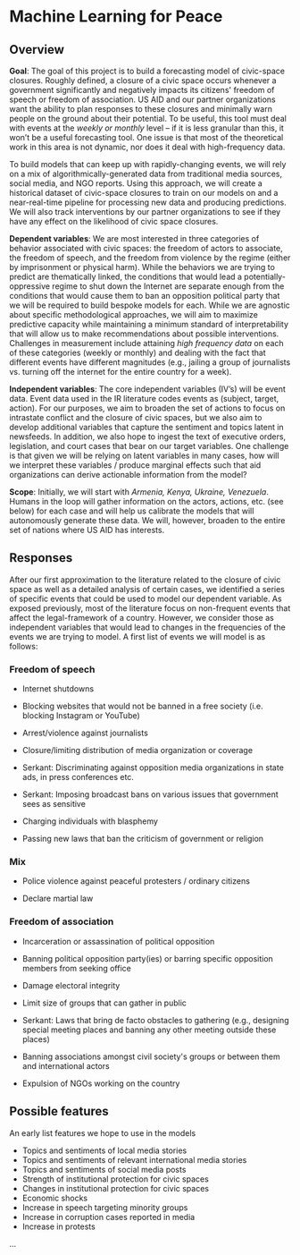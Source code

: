 # Machine Learning for Peace

## Overview 

**Goal**: The goal of this project is to build a forecasting model of civic-space closures. Roughly defined, a closure of a civic space occurs whenever a government significantly and negatively impacts its citizens' freedom of speech or freedom of association. US AID and our partner organizations want the ability to plan responses to these closures and minimally warn people on the ground about their potential. To be useful, this tool must deal with events at the *weekly or monthly* level – if it is less granular than this, it won’t be a useful forecasting tool. One issue is that most of the theoretical work in this area is not dynamic, nor does it deal with high-frequency data.  

To build models that can keep up with rapidly-changing events, we will rely on a mix of algorithmically-generated data from traditional media sources, social media, and NGO reports. Using this approach, we will create a historical dataset of civic-space closures to train on our models on and a near-real-time pipeline for processing new data and producing predictions. We will also track interventions by our partner organizations to see if they have any effect on the likelihood of civic space closures.

**Dependent variables**: We are most interested in three categories of behavior associated with civic spaces: the freedom of actors to associate, the freedom of speech, and the freedom from violence by the regime (either by imprisonment or physical harm).  While the behaviors we are trying to predict are thematically linked, the conditions that would lead a potentially-oppressive regime to shut down the Internet are separate enough from the conditions that would cause them to ban an opposition political party that we will be required to build bespoke models for each. While we are agnostic about specific methodological approaches, we will aim to maximize predictive capacity while maintaining a minimum standard of interpretability that will allow us to make recommendations about possible interventions. Challenges in measurement include attaining *high frequency data* on each of these categories (weekly or monthly) and dealing with the fact that different events have different magnitudes (e.g., jailing a group of journalists vs. turning off the internet for the entire country for a week).

**Independent variables**: The core independent variables (IV’s) will be event data.  Event data used in the IR literature codes events as (subject, target, action).  For our purposes, we aim to broaden the set of actions to focus on intrastate conflict and the closure of civic spaces, but we also aim to develop additional variables that capture the sentiment and topics latent in newsfeeds.  In addition, we also hope to ingest the text of executive orders, legislation, and court cases that bear on our target variables.  One challenge is that given we will be relying on latent variables in many cases, how will we interpret these variables / produce marginal effects such that aid organizations can derive actionable information from the model?

**Scope**: Initially, we will start with *Armenia, Kenya, Ukraine, Venezuela*.  Humans in the loop will gather information on the actors, actions, etc. (see below) for each case and will help us calibrate the models that will autonomously generate these data.  We will, however, broaden to the entire set of nations where US AID has interests.

## Responses
After our first approximation to the literature related to the closure of civic space as well as a detailed analysis of certain cases, we identified a series of specific events that could be used to model our dependent variable. As exposed previously, most of the literature focus on non-frequent events that affect the legal-framework of a country. However, we consider those as independent variables that would lead to changes in the frequencies of the events we are trying to model. A first list of events we will model is as follows:

### Freedom of speech
* Internet shutdowns
* Blocking websites that would not be banned in a free society (i.e. blocking Instagram or YouTube)

* Arrest/violence against journalists
* Closure/limiting distribution of media organization or coverage
* Serkant: Discriminating against opposition media organizations in state ads, in press conferences etc.
* Serkant: Imposing broadcast bans on various issues that government sees as sensitive

* Charging individuals with blasphemy 
* Passing new laws that ban the criticism of government or religion 


### Mix
* Police violence against peaceful protesters / ordinary citizens

* Declare martial law


### Freedom of association
* Incarceration or assassination of political opposition
* Banning political opposition party(ies) or barring specific opposition members from seeking office
* Damage electoral integrity

* Limit size of groups that can gather in public

* Serkant: Laws that bring de facto obstacles to gathering (e.g., designing special meeting places and banning any other meeting outside these places)
* Banning associations amongst civil society's groups or between them and international actors
* Expulsion of NGOs working on the country

## Possible features
An early list features we hope to use in the models

* Topics and sentiments of local media stories
* Topics and sentiments of relevant international media stories
* Topics and sentiments of social media posts
* Strength of institutional protection for civic spaces
* Changes in institutional protection for civic spaces
* Economic shocks
* Increase in speech targeting minority groups
* Increase in corruption cases reported in media
* Increase in protests

...

